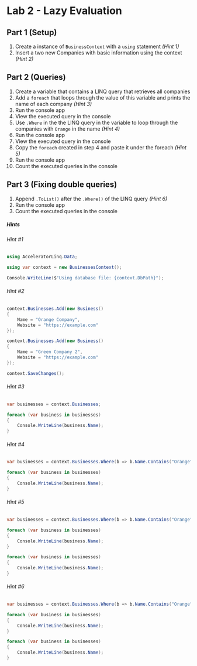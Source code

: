 # Lab 2 - Lazy Evaluation


## Part 1 (Setup)
1. Create a instance of `BusinessContext` with a `using` statement _(Hint 1)_
2. Insert a two new Companies with basic information using the context _(Hint 2)_

## Part 2 (Queries)
1. Create a variable that contains a LINQ query that retrieves all companies
2. Add a `foreach` that loops through the value of this variable and prints the name of each company _(Hint 3)_
3. Run the console app
4. View the executed query in the console
5. Use `.Where` in the the LINQ query in the variable to loop through the companies with `Orange` in the name _(Hint 4)_
6. Run the console app
7. View the executed query in the console
8. Copy the `foreach` created in step 4 and paste it under the foreach _(Hint 5)_
9. Run the console app
10. Count the executed queries in the console


## Part 3 (Fixing double queries)
1. Append `.ToList()` after the `.Where()` of the LINQ query _(Hint 6)_
2. Run the console app
3. Count the executed queries in the console


##### Hints
###### Hint #1
```csharp
using AcceleratorLinq.Data;

using var context = new BusinessesContext();

Console.WriteLine($"Using database file: {context.DbPath}");
```

###### Hint #2
```csharp
context.Businesses.Add(new Business()
{
    Name = "Orange Company",
    Website = "https://example.com"
});

context.Businesses.Add(new Business()
{
    Name = "Green Company 2",
    Website = "https://example.com"
});

context.SaveChanges();
```

###### Hint #3
```csharp
var businesses = context.Businesses;

foreach (var business in businesses)
{
    Console.WriteLine(business.Name); 
}
```

###### Hint #4
```csharp
var businesses = context.Businesses.Where(b => b.Name.Contains("Orange"));

foreach (var business in businesses)
{
    Console.WriteLine(business.Name); 
}
```

###### Hint #5
```csharp
var businesses = context.Businesses.Where(b => b.Name.Contains("Orange"));

foreach (var business in businesses)
{
    Console.WriteLine(business.Name); 
}

foreach (var business in businesses)
{
    Console.WriteLine(business.Name); 
}
```

###### Hint #6
```csharp
var businesses = context.Businesses.Where(b => b.Name.Contains("Orange")).ToList();

foreach (var business in businesses)
{
    Console.WriteLine(business.Name); 
}

foreach (var business in businesses)
{
    Console.WriteLine(business.Name); 
}
```